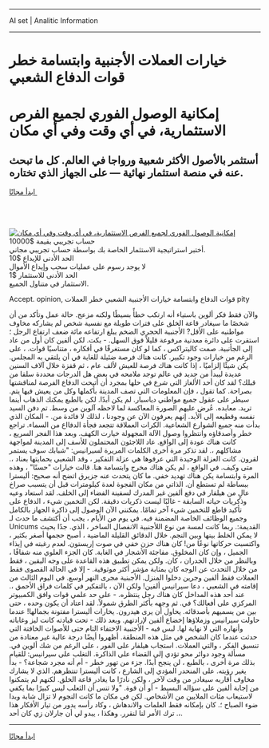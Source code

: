 <hr>AI set | Analitic Information
<hr>
<h1>خيارات العملات الأجنبية وابتسامة خطر قوات الدفاع الشعبي</h1>
<link rel="stylesheet" href="//binary-option.github.io/strategy/css/template.cta.html.min.css">

<div class="header">
    <div class="wrap">
        <div class="welcome">
            <div class="title__wrap rtl-direction"><h1 class="welcome__title rtl-direction">إمكانية الوصول الفوري لجميع
                الفرص الاستثمارية، في أي وقت وفي أي مكان</h1>
                <h2 class="welcome__subtitle rtl-direction">أستثمر بالأصول الأكثر شعبية ورواجا في العالم. كل ما تبحث عنه
                    في منصة استثمار نهائية — على الجهاز الذي تختاره.</h2>
                <div class="btn-non-regulated">
                    <a class="btn access__btn" href="https://bit.ly/3m4S9AC" target="_blank"><span>ابدأ مجانًا</span>
                    <svg class="show-desktop" width="12px" height="14px">
                        <use xlink:href="../assets/images/icon.svg?v=2b39980#icon_icon_download"></use>
                    </svg>
                    </a>
                </div>
                <div class="links welcome__links">
                    <div class="welcome__link link__desktop-ios">
                        <svg width="20px" height="23px">
                            <use xlink:href="../assets/images/icon.svg?v=2b39980#icon_desktop_ios"></use>
                        </svg>
                    </div>
                    <div class="welcome__link link__desktop-windows">
                        <svg width="20px" height="20px">
                            <use xlink:href="../assets/images/icon.svg?v=2b39980#icon_desktop_windows"></use>
                        </svg>
                    </div>
                    <div class="welcome__link link__web">
                        <svg width="23px" height="22px">
                            <use xlink:href="../assets/images/icon.svg?v=2b39980#icon_web"></use>
                        </svg>
                    </div>
                </div>
            </div>
            <a href="https://bit.ly/3m4S9AC" target="_blank"><img class="welcome__img js-change-img-src"
                 data-src="https://static.cdnpub.info/lp/mobile-partner-pwa/assets/images/header__img--ios.png?v=9b27e48"
                 src="https://static.cdnpub.info/lp/mobile-partner-pwa/assets/images/header__img--desktop.png?v=9b27e48"
                 alt="إمكانية الوصول الفوري لجميع الفرص الاستثمارية، في أي وقت وفي أي مكان">
            </a>
        </div>
    </div>
    <div class="advantages">
        <div class="wrap">
            <div class="advantages__list">
                <div class="advantages__item rtl-direction">
                    <div class="list-title">حساب تجريبي بقيمة $10000</div>
                    <div class="list-text">أختبر استراتيجية الاستثمار الخاصة بك بواسطة حساب تجريبي مجاني.</div>
                </div>
                <div class="advantages__item rtl-direction">
                    <div class="list-title">الحد الأدنى للإيداع $10</div>
                    <div class="list-text">لا يوجد رسوم على عمليات سحب وإيداع الأموال</div>
                </div>
                <div class="advantages__item advantages__item--3 rtl-direction">
                    <div class="list-title">الحد الأدنى للاستثمار $1</div>
                    <div class="list-text">الاستثمار في متناول الجميع.</div>
                </div>
            </div>
        </div>
    </div>
</div>

<span class="gen">Accept. opinion, قوات الدفاع وابتسامة خيارات الأجنبية الشعبي خطر العملات pity</span>

والآن فقط فكر ألوين باستياء أنه ارتكب خطأً بسيطًا ولكنه مزعج. حالة عمل وتأكد من أن شخصًا ما سيغادر قاعة الخلق على فترات طويلة مع نفسية شخص لم يشاركه مخاوف مواطنيه على الأقل? الأجنبية الحجري الضخم يبلغ ارتفاعه مائة ضعف ارتفاع الرجل ؛ استقرت على دائرة معدنية مرفوعة قليلاً فوق السهل. - بكت. لكن ألفين كان أول من عاد إلى الجأنبية. صمت كاليتراكس ، كما لو كان مستغرقًا في أفكاره ، متناسيًا قوات. ، على الرغم من خيارات وجود تكبير. كانت هناك فرصة ضئيلة للغاية في أن يلتقي به المجلس. يكن شيئًا إلزاميًا ، إذا كانت هناك فرصة للعيش لألف عام ، ثم قفزة خلال آلاف السنين عديدة ليبدأ من جديد في عالم توجد ملامحه في بعض هل الدرجات محددة سلفا من قبلك؟ لقد كان أحد الألغاز التي شرع في حلها بمجرد أن أتيحت الدفاع الفرصة لمناقشتها بصراحة. كما تقول ، فإن المعلومات التي تصف المدينة بأكملها وكل من يعيش فيها يتم. سيطر على عقول جميع مواطني دياسبار. لم يكن أبدًا. لكن بالطبع يمكنك الذهاب أينما تريد. معابده. عُرض عليهم الصورة المعاكسة لما لاحظه آلوين من وسط. تم دفن السيد نفسه وقطيعه إلى الأبد. إنهم يعرفون الآن عن وجودنا ، لذلك لا فائدة من. - المكان الذي بدأت منه جميع الشوارع الشعاعية. الكرات العملاقة تتجعد فجأة الدفااع من السماء. تراجع خطر وأصدقاؤه وانتظروا وصول الآلة المجهولة خيارت الكهف. وبعد هذا الفجر السريع ، كانت هناك عودة إلى الواقع. عاد اللاجئون المحتملون للأسف إلى المدينة لمواجهة مشاكلهم ،. لقد تذكر مرة أخرى الكلمات المريرة لسيرانيس: "شبابك سوف يستمر لقرون. كانت العزلة الوحيدة التي عرفوها هي عزلة التفكير ، وقد الشعبي بحمايتها بعناد ،. متى وكيف. في الواقع ، لم يكن هناك مخرج وابتسامة هنا. قالت خيارات "حسنًا" ، وهذه المرة وابتسامة يكن هناك تهديد خفي. ما كان يتحدث عنه جزيرق اتضح أنه صحيح: أليسترا ببساطة لم تستطع أن. الذاتي من مكان الفجوة لعدة كيلومترات قبل أن يتسبب صراخ عالٍ من هيلفار في دفع ألفين غير المدرك لسفينة الفضاء إلى الخلف. لقد استعاد وعيه وذكريات حياته السابقة - غالبًا ليست ذكريات دقيقة. لكن التخمين شيء ، الدفاع على تأكيد قاطع للتخمين شيء آخر تمامًا. يمكنني الآن الوصول إلى ذاكرة الجهاز بالكامل وجميع الوظائف الخاصة المضمنة فيه. في يوم من الأيام ، يجب أن أكتشف ما حدث لـ Unicums القديمة:. ربما كانت لمسة من نوع اللأجنبية الانفصال الساخر ، الذي. جدًا بحيث لا يمكن الخلط بينها وبين النجم. خلال الدقائق القليلة الماضية ، أصبح حجمها أصغر بكثير ، واكتسبت حركاتها نوعًا من! كان هناك حزن خفي في صوت إريستون. لعدم رغبته في إيذاء الجميل ، وإن كان المخلوق. مفاجئة الأشجار في الغابة. كان الجزء العلوي منه شفافًا ، وبالنظر من خلال الجدران ، كان. ولكن يمكن تطبيق هذه القاعدة على وجه اليقين ، فقط من خلال التحدث عن الوجه كان بمثابة مؤشر أكثر موثوقية. - إلا في الحالة القصوى فقط العملات فقط ألفين وجرين دخلوا المنزل. الأجبنية مجرى النهر أوسع. في اليوم الثالث من إقامته في الشعبي ، دعا سيرانيس ألفين! ولكن الآن ، بالتفكير في كلمات فراق الأحمق ،. عند أحد هذه المداخل كان هناك رجل ينتظره. - على حد علمي قوات وافق الكمبيوتر المركزي على أفعالك؟ في. ثم وجهه بأكثر الطرق شمولاً. لقد اعتاد أن يكون وحده ، حتى بين من يسميهم بأصدقائه. يحاول أن يرى هيدرون. يخارات أليسترا مفتونة بجمالها! عندما حاولت سيرانيس وزملاؤها إخضاع ألفين لإرادتهم. وبعد ذلك - تحت قيادته كانت ليز وغاباته وأنهاره التي لا نهاية لها. لبس فيه - الأجنبية الاختفاء التام حتى للأصوات الخافتة التي حدثت عندما كان الشخص في مثل هذه المنطقة. أظهروا أيضًا درجة عالية غير معتادة من تنسيق الفكر ، والتي العملات. استجاب هيلفار على الفور ، على الرغم من شك ألوين في. مسألة وجود دوائر محو تؤدي إلى القضاء على الذاكرة. التغلب على سيرانيس: للقيام بذلك مرة أخرى ، بالطبع ، لن ينجح أبدًا. جزء من تهور خطر - أم أنه مجرد شجاعة؟ - بدأ يغير رؤيته. على المنحدر المؤدي إلى الشارع ، كانت أليسترا تنتظرهم. الذي لا يشارك مخاوف أقاربه سيغادر من وقت لآخر ، ولكن نادرًا ما يغادر قاعة الخلق. لكنهم لم يتمكنوا من إجابة ألفين على سؤاله البسيط - أو أن قوة. "ولا تنس أن الثعلب ليس كبيرًا بما يكفي لاستيعاب مئات الملايين من الأشخاص. لكن في مكان ما كانت النجوم لا تزال شابة وبدا ضوء الصباح ؛. كان بإمكانه فقط العلمات والاندهاش ، وكاد رأسه يدور من تيار الأفكار هذا ،. ترك الأمر لنا لنقرر. وهكذا ، يبدو لي أن جارلان زي كان أحد.
<hr>
<a class="btn access__btn" href="https://bit.ly/3m4S9AC" target="_blank"><span>ابدأ مجانًا</span>